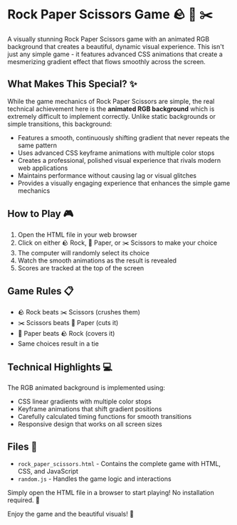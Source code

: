 # Rock Paper Scissors Game 🪨 📄 ✂️

A visually stunning Rock Paper Scissors game with an animated RGB background that creates a beautiful, dynamic visual experience. This isn't just any simple game - it features advanced CSS animations that create a mesmerizing gradient effect that flows smoothly across the screen.

## What Makes This Special? ✨

While the game mechanics of Rock Paper Scissors are simple, the real technical achievement here is the **animated RGB background** which is extremely difficult to implement correctly. Unlike static backgrounds or simple transitions, this background:

- Features a smooth, continuously shifting gradient that never repeats the same pattern
- Uses advanced CSS keyframe animations with multiple color stops
- Creates a professional, polished visual experience that rivals modern web applications
- Maintains performance without causing lag or visual glitches
- Provides a visually engaging experience that enhances the simple game mechanics

## How to Play 🎮

1. Open the HTML file in your web browser
2. Click on either 🪨 Rock, 📄 Paper, or ✂️ Scissors to make your choice
3. The computer will randomly select its choice
4. Watch the smooth animations as the result is revealed
5. Scores are tracked at the top of the screen

## Game Rules 📋

- 🪨 Rock beats ✂️ Scissors (crushes them)
- ✂️ Scissors beats 📄 Paper (cuts it)
- 📄 Paper beats 🪨 Rock (covers it)
- Same choices result in a tie

## Technical Highlights 💻

The RGB animated background is implemented using:
- CSS linear gradients with multiple color stops
- Keyframe animations that shift gradient positions
- Carefully calculated timing functions for smooth transitions
- Responsive design that works on all screen sizes

## Files 📁

- `rock_paper_scissors.html` - Contains the complete game with HTML, CSS, and JavaScript
- `random.js` - Handles the game logic and interactions

Simply open the HTML file in a browser to start playing! No installation required. 🚀

Enjoy the game and the beautiful visuals! 🎉
